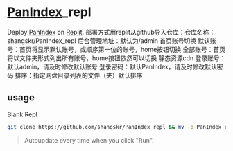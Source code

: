 # [PanIndex](https://github.com/px-org/PanIndex)_repl
Deploy [PanIndex](https://docs.noki.icu/#/README) on [Replit](https://replit.com).
部署方式用replit从github导入仓库：仓库名称：shangskr/PanIndex_repl
后台管理地址：默认为/admin
首页账号切换
默认账号：首页将显示默认账号，或顺序第一位的账号，home按钮切换
全部账号：首页将以文件夹形式列出所有账号，home按钮依然可以切换
静态资源cdn
登录账号：默认admin，请及时修改默认账号
登录密码：默认PanIndex，请及时修改默认密码
排序：指定网盘目录列表的文件（夹）默认排序

## usage
Blank Repl
```bash
git clone https://github.com/shangskr/PanIndex_repl && mv -b PanIndex_repl/* ./ && mv -b PanIndex_repl/.[^.]* ./ && rm -rf *~ && rm -rf PanIndex_repl && rm -rf README.md && rm -rf .git && echo "部署成功，点击Run使用。"
```
>Autoupdate every time when you click "Run".
